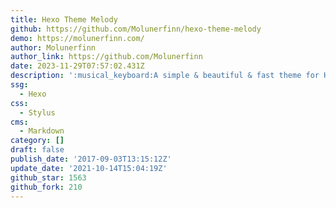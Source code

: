 ```yaml
---
title: Hexo Theme Melody
github: https://github.com/Molunerfinn/hexo-theme-melody
demo: https://molunerfinn.com/
author: Molunerfinn
author_link: https://github.com/Molunerfinn
date: 2023-11-29T07:57:02.431Z
description: ':musical_keyboard:A simple & beautiful & fast theme for Hexo.'
ssg:
  - Hexo
css:
  - Stylus
cms:
  - Markdown
category: []
draft: false
publish_date: '2017-09-03T13:15:12Z'
update_date: '2021-10-14T15:04:19Z'
github_star: 1563
github_fork: 210
---
```

